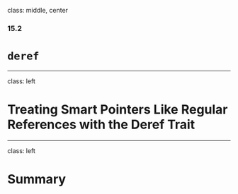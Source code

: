 class: middle, center

### 15.2

# `deref`

---

class: left

# Treating Smart Pointers Like Regular References with the Deref Trait

---

class: left

# Summary
